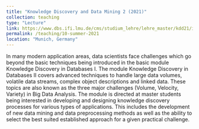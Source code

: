 ```yaml
---
title: "Knowledge Discovery and Data Mining 2 (2021)"
collection: teaching
type: "Lecture"
link: https://www.dbs.ifi.lmu.de/cms/studium_lehre/lehre_master/kdd21/index.html
permalink: /teaching/10-summer-2021
location: "Munich, Germany"
---
```

In many modern application areas, data scientists face challenges which go beyond the basic 
techniques being introduced in the basic module Knowledge Discovery in Databases I. The module 
Knowledge Discovery in Databases II covers advanced techniques to handle large data volumes, 
volatile data streams, complex object descriptions and linked data. These topics are also known 
as the three major challenges (Volume, Velocity, Variety) in Big Data Analysis. The module is 
directed at master students being interested in developing and designing knowledge discovery 
processes for various types of applications. This includes the development of new data mining 
and data preprocessing methods as well as the ability to select the best suited established 
approach for a given practical challenge.

